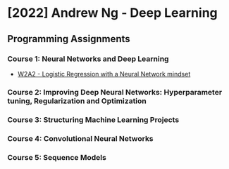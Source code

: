 # [2022] Andrew Ng - Deep Learning
## Programming Assignments
### Course 1: Neural Networks and Deep Learning
  - [W2A2 - Logistic Regression with a Neural Network mindset]()
### Course 2: Improving Deep Neural Networks: Hyperparameter tuning, Regularization and Optimization
### Course 3: Structuring Machine Learning Projects
### Course 4: Convolutional Neural Networks
### Course 5: Sequence Models
